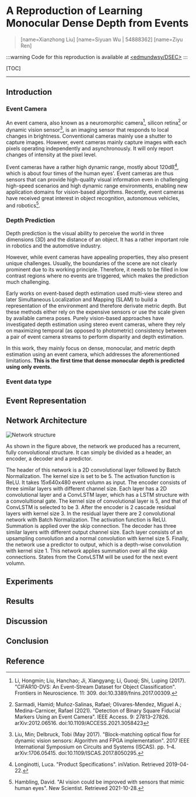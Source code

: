 # A Reproduction of Learning Monocular Dense Depth from Events


> [name=Xianzhong Liu]
> [name=Siyuan Wu  | 54888362] 
> [name=Ziyu Ren]

:::warning
Code for this reproduction is available at [<edmundwsy/DSEC>](https://github.com/edmundwsy/DSEC)
:::


[TOC]



---


## Introduction
### Event Camera
An event camera, also known as a neuromorphic camera[^1], silicon retina[^2] or dynamic vision sensor[^3], is an imaging sensor that responds to local changes in brightness. Conventional cameras mainly use a shutter to capture images. However, event cameras mainly capture images with each pixels operating independently and asynchronously. It will only report changes of intensity at the pixel level.

Event cameras have a rather high dynamic range, mostly about 120dB[^4], which is about four times of the human eyes'. Event cameras are thus sensors that can provide high-quality visual information even in challenging high-speed scenarios and high dynamic range environments, enabling new application domains for vision-based algorithms. Recently, event cameras have received great interest in object recognition, autonomous vehicles, and robotics[^5].
### Depth Prediction
Depth prediction is the visual ability to perceive the world in three dimensions (3D) and the distance of an object. It has a rather important role in robotics and the automotive industry.

However, while event cameras have appealing properties, they also present unique challenges. Usually, the boundaries of the scene are not clearly prominent due to its working principle. Therefore, it needs to be filled in low contrast regions where no events are triggered, which makes the prediction much challenging.

Early works on event-based depth estimation used multi-view stereo and later Simultaneous Localization and Mapping (SLAM) to build a representation of the environment and therefore derivate metric depth. But these methods either rely on the expensive sensors or use the scale given by available camera poses. Purely vision-based approaches have investigated depth estimation using stereo event cameras, where they rely on maximizing temporal (as opposed to photometric) consistency between a pair of event camera streams to perform disparity and depth estimation.

In this work, they mainly focus on dense, monocular, and metric depth estimation using an event camera, which addresses the aforementioned limitations. **This is the first time that dense monocular depth is predicted using only events.**

### Event data type


## Event Representation




## Network Architecture

![Network structure](https://edmundwsy.github.io/assets/img/network_structure.png)

As shown in the figure above, the network we produced has a recurrent, fully convolutional structure. It can simply be divided as a header, an encoder, a decoder and a predictor.

The header of this network is a 2D convolutional layer followed by Batch Normalization. The kernel size is set to be 5. The activation function is ReLU. It takes 15x640x480 event volumn as input.
The encoder consists of three similar layers with different channel size. Each layer has a 2D convolutional layer and a ConvLSTM layer, which has a LSTM structure with a convolultional gate. The kernel size of convolutional layer is 5, and that of ConvLSTM is selected to be 3.
After the encoder is 2 cascade residual layers with kernel size 3. In the residual layer there are 2 convolutional network with Batch Normalization. The activation function is ReLU. Summation is applied over the skip connection.
The decoder has three similar layers with different output channel size. Each layer consists of an upsampling convolution and a normal convolution with kernel size 5. 
Finally, the network use a predictor to output, which is a depth-wise convolution with kernel size 1. 
This network applies summation over all the skip connections. States from the ConvLSTM will be used for the next event volumn.



## Experiments




## Results



## Discussion



## Conclusion




## Reference
[^1]:Li, Hongmin; Liu, Hanchao; Ji, Xiangyang; Li, Guoqi; Shi, Luping (2017). "CIFAR10-DVS: An Event-Stream Dataset for Object Classification". Frontiers in Neuroscience. 11: 309. doi:10.3389/fnins.2017.00309.

[^2]: Sarmadi, Hamid; Muñoz-Salinas, Rafael; Olivares-Mendez, Miguel A.; Medina-Carnicer, Rafael (2021). "Detection of Binary Square Fiducial Markers Using an Event Camera". IEEE Access. 9: 27813–27826. arXiv:2012.06516. doi:10.1109/ACCESS.2021.3058423

[^3]: Liu, Min; Delbruck, Tobi (May 2017). "Block-matching optical flow for dynamic vision sensors: Algorithm and FPGA implementation". 2017 IEEE International Symposium on Circuits and Systems (ISCAS). pp. 1–4. arXiv:1706.05415. doi:10.1109/ISCAS.2017.8050295.

[^4]:Longinotti, Luca. "Product Specifications". iniVation. Retrieved 2019-04-22.

[^5]:Hambling, David. "AI vision could be improved with sensors that mimic human eyes". New Scientist. Retrieved 2021-10-28.